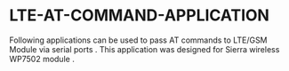 # LTE-AT-COMMAND-APPLICATION
Following applications can be used to pass AT commands to LTE/GSM Module via serial ports . This application was designed for Sierra wireless WP7502 module .
